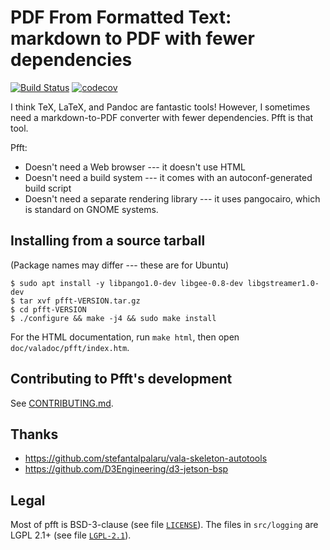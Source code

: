 # PDF From Formatted Text: markdown to PDF with fewer dependencies

[![Build Status](https://travis-ci.org/cxw42/pfft.svg?branch=master)](https://travis-ci.org/cxw42/pfft)
[![codecov](https://codecov.io/gh/cxw42/pfft/branch/master/graph/badge.svg)](https://codecov.io/gh/cxw42/pfft)

I think TeX, LaTeX, and Pandoc are fantastic tools!  However, I sometimes
need a markdown-to-PDF converter with fewer dependencies.  Pfft is that tool.

Pfft:

- Doesn't need a Web browser --- it doesn't use HTML
- Doesn't need a build system --- it comes with an autoconf-generated build
  script
- Doesn't need a separate rendering library --- it uses pangocairo, which
  is standard on GNOME systems.

## Installing from a source tarball

(Package names may differ --- these are for Ubuntu)

    $ sudo apt install -y libpango1.0-dev libgee-0.8-dev libgstreamer1.0-dev
    $ tar xvf pfft-VERSION.tar.gz
    $ cd pfft-VERSION
    $ ./configure && make -j4 && sudo make install

For the HTML documentation, run `make html`, then open
`doc/valadoc/pfft/index.htm`.

## Contributing to Pfft's development

See [CONTRIBUTING.md](CONTRIBUTING.md).

## Thanks

- <https://github.com/stefantalpalaru/vala-skeleton-autotools>
- <https://github.com/D3Engineering/d3-jetson-bsp>

## Legal

Most of pfft is BSD-3-clause (see file [`LICENSE`](LICENSE)).  The files in `src/logging`
are LGPL 2.1+ (see file [`LGPL-2.1`](LGPL-2.1)).
